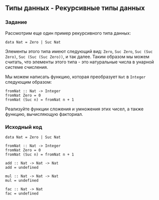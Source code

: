 ## Типы данных - Рекурсивные типы данных

### Задание

Рассмотрим еще один пример рекурсивного типа данных:

```
data Nat = Zero | Suc Nat
```

Элементы этого типа имеют следующий вид: `Zero`, `Suc Zero`, `Suc (Suc Zero)`, `Suc (Suc (Suc Zero))`, и так далее. Таким образом мы можем считать, что элементы этого типа - это натуральные числа в унарной системе счисления.

Мы можем написать функцию, которая преобразует `Nat` в `Integer` следующим образом:

```
fromNat :: Nat -> Integer
fromNat Zero = 0
fromNat (Suc n) = fromNat n + 1
```

Реализуйте функции сложения и умножения этих чисел, а также функцию, вычисляющую факториал.

### Исходный код

```
data Nat = Zero | Suc Nat

fromNat :: Nat -> Integer
fromNat Zero = 0
fromNat (Suc n) = fromNat n + 1

add :: Nat -> Nat -> Nat
add = undefined

mul :: Nat -> Nat -> Nat
mul = undefined

fac :: Nat -> Nat
fac = undefined
```
